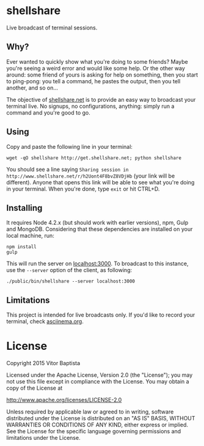 # shellshare

Live broadcast of terminal sessions.

## Why?

Ever wanted to quickly show what you're doing to some friends? Maybe you're seeing a weird error and would like some help. Or the other way around: some friend of yours is asking for help on something, then you start to ping-pong: you tell a command, he pastes the output, then you tell another, and so on...

The objective of [shellshare.net](http://shellshare.net) is to provide an easy way to broadcast your terminal live. No signups, no configurations, anything: simply run a command and you're good to go.

## Using

Copy and paste the following line in your terminal:

```
wget -qO shellshare http://get.shellshare.net; python shellshare
```

You should see a line saying `Sharing session in http://www.shellshare.net/r/h2Uont4F8bvZ8VDjHb` (your link will be different). Anyone that opens this link will be able to see what you're doing in your terminal. When you're done, type `exit` or hit CTRL+D.

## Installing

It requires Node 4.2.x (but should work with earlier versions), npm, Gulp and
MongoDB. Considering that these dependencies are installed on your local
machine, run:

```
npm install
gulp
```

This will run the server on [localhost:3000](http://localhost:3000). To
broadcast to this instance, use the `--server` option of the client, as
following:

```
./public/bin/shellshare --server localhost:3000
```

## Limitations

This project is intended for live broadcasts only. If you'd like to record your terminal, check [asciinema.org](https://asciinema.org).

# License

Copyright 2015 Vitor Baptista

Licensed under the Apache License, Version 2.0 (the "License");
you may not use this file except in compliance with the License.
You may obtain a copy of the License at

  http://www.apache.org/licenses/LICENSE-2.0

Unless required by applicable law or agreed to in writing, software
distributed under the License is distributed on an "AS IS" BASIS,
WITHOUT WARRANTIES OR CONDITIONS OF ANY KIND, either express or implied.
See the License for the specific language governing permissions and
limitations under the License.
